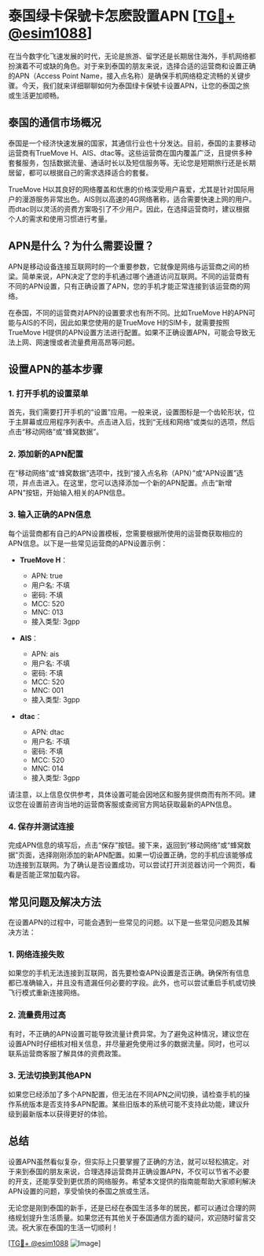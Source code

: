 # 泰国绿卡保號卡怎麽設置APN [[TG💪+ @esim1088](https://t.me/s/esim1088)]

在当今数字化飞速发展的时代，无论是旅游、留学还是长期居住海外，手机网络都扮演着不可或缺的角色。对于来到泰国的朋友来说，选择合适的运营商和设置正确的APN（Access Point Name，接入点名称）是确保手机网络稳定流畅的关键步骤。今天，我们就来详细聊聊如何为泰国绿卡保號卡设置APN，让您的泰国之旅或生活更加顺畅。

## 泰国的通信市场概况

泰国是一个经济快速发展的国家，其通信行业也十分发达。目前，泰国的主要移动运营商有TrueMove H、AIS、dtac等。这些运营商在国内覆盖广泛，且提供多种套餐服务，包括数据流量、通话时长以及短信服务等。无论您是短期旅行还是长期居留，都可以根据自己的需求选择适合的套餐。

TrueMove H以其良好的网络覆盖和优惠的价格深受用户喜爱，尤其是针对国际用户的漫游服务非常出色。AIS则以高速的4G网络著称，适合需要快速上网的用户。而dtac则以灵活的资费方案吸引了不少用户。因此，在选择运营商时，建议根据个人的需求和使用习惯进行考量。

## APN是什么？为什么需要设置？

APN是移动设备连接互联网时的一个重要参数，它就像是网络与运营商之间的桥梁。简单来说，APN决定了您的手机通过哪个通道访问互联网。不同的运营商有不同的APN设置，只有正确设置了APN，您的手机才能正常连接到该运营商的网络。

在泰国，不同的运营商对APN的设置要求也有所不同。比如TrueMove H的APN可能与AIS的不同，因此如果您使用的是TrueMove H的SIM卡，就需要按照TrueMove H提供的APN设置方法进行配置。如果不正确设置APN，可能会导致无法上网、网速慢或者流量费用高昂等问题。

## 设置APN的基本步骤

### 1. 打开手机的设置菜单

首先，我们需要打开手机的“设置”应用。一般来说，设置图标是一个齿轮形状，位于主屏幕或应用程序列表中。点击进入后，找到“无线和网络”或类似的选项，然后点击“移动网络”或“蜂窝数据”。

### 2. 添加新的APN配置

在“移动网络”或“蜂窝数据”选项中，找到“接入点名称（APN）”或“APN设置”选项，并点击进入。在这里，您可以选择添加一个新的APN配置。点击“新增APN”按钮，开始输入相关的APN信息。

### 3. 输入正确的APN信息

每个运营商都有自己的APN设置模板，您需要根据所使用的运营商获取相应的APN信息。以下是一些常见运营商的APN设置示例：

- **TrueMove H**：
  - APN: true
  - 用户名: 不填
  - 密码: 不填
  - MCC: 520
  - MNC: 013
  - 接入类型: 3gpp

- **AIS**：
  - APN: ais
  - 用户名: 不填
  - 密码: 不填
  - MCC: 520
  - MNC: 001
  - 接入类型: 3gpp

- **dtac**：
  - APN: dtac
  - 用户名: 不填
  - 密码: 不填
  - MCC: 520
  - MNC: 014
  - 接入类型: 3gpp

请注意，以上信息仅供参考，具体设置可能会因地区和服务提供商而有所不同。建议您在设置前咨询当地的运营商客服或查阅官方网站获取最新的APN信息。

### 4. 保存并测试连接

完成APN信息的填写后，点击“保存”按钮。接下来，返回到“移动网络”或“蜂窝数据”页面，选择刚刚添加的新APN配置。如果一切设置正确，您的手机应该能够成功连接到互联网。为了确认是否设置成功，可以尝试打开浏览器访问一个网页，看看是否能正常加载内容。

## 常见问题及解决方法

在设置APN的过程中，可能会遇到一些常见的问题。以下是一些常见问题及其解决方法：

### 1. 网络连接失败

如果您的手机无法连接到互联网，首先要检查APN设置是否正确。确保所有信息都已准确输入，并且没有遗漏任何必要的字段。此外，也可以尝试重启手机或切换飞行模式重新连接网络。

### 2. 流量费用过高

有时，不正确的APN设置可能导致流量计费异常。为了避免这种情况，建议您在设置APN时仔细核对相关信息，并尽量避免使用过多的数据流量。同时，也可以联系运营商客服了解具体的资费政策。

### 3. 无法切换到其他APN

如果您已经添加了多个APN配置，但无法在不同APN之间切换，请检查手机的操作系统版本是否支持多APN配置。某些旧版本的系统可能不支持此功能，建议升级到最新版本以获得更好的体验。

## 总结

设置APN虽然看似复杂，但实际上只要掌握了正确的方法，就可以轻松搞定。对于来到泰国的朋友来说，合理选择运营商并正确设置APN，不仅可以节省不必要的开支，还能享受到更优质的网络服务。希望本文提供的指南能帮助大家顺利解决APN设置的问题，享受愉快的泰国之旅或生活。

无论您是刚到泰国的新手，还是已经在泰国生活多年的居民，都可以通过合理的网络规划提升生活质量。如果您还有其他关于泰国通信方面的疑问，欢迎随时留言交流。祝大家在泰国的生活一切顺利！

[[TG💪+ @esim1088](https://t.me/s/esim1088) ![Image](https://i.postimg.cc/4NQfJmqS/Snipaste-2025-05-13-00-14-12.png)]